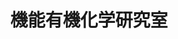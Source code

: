 ---
title: "機能有機化学研究室"
draft: false

# page title background image
bg_image: "images/banner/bg1.jpg"

# meta description ~100 letters in Japanese
description : "有機金属錯体触媒を利用した新規有機合成反応の開発と機能性材料への展開"

# Research image
image: "images/research/research-6.jpg"

# taxonomy
la_categories: "反応化学" # 分子化学 | 物質化学 | 反応化学
keywords: ["有機合成化学", "有機金属化学", "機能性材料"]
faculties:
  kongo : 金剛 力士 教授
  kongo : 金剛 力士 教授

# contact info
contact:
- icon: ti-email
  link: mailto:ynishiha@okayama-u.ac.jp
  name: ynishiha@okayama-u.ac.jp


- name : "機能有機化学研究室"
  icon : "ti-world" # icon pack : https://themify.me/themify-icons
  link : "http://chem.okayama-u.ac.jp/~funcchem/top/index.html"

- name : "700-8530 岡山県岡山市津島中3－1－1"
  icon : "ti-location-pin" # icon pack : https://themify.me/themify-icons
  link : "#"

# type
type: "laboratory"
---
